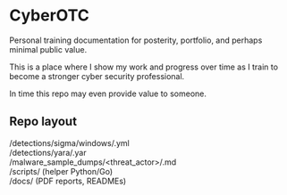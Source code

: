 # CyberOTC
Personal training documentation for posterity, portfolio, and perhaps minimal public value.

This is a place where I show my work and progress over time as I train to become a stronger cyber security professional.

In time this repo may even provide value to someone.

## Repo layout
/detections/sigma/windows/<rules>.yml<br>
/detections/yara/<rules>.yar<br>
/malware_sample_dumps/<threat_actor>/<dump>.md<br>
/scripts/ (helper Python/Go)<br>/docs/ (PDF reports, READMEs)<br>
